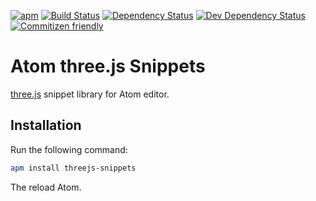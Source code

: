 [![apm](https://img.shields.io/apm/v/atom-threejs-snippets.svg)](https://atom.io/packages/atom-threejs-snippets)
[![Build Status](https://secure.travis-ci.org/devert/atom-threejs-snippets.svg)](https://travis-ci.org/devert/atom-threejs-snippets)
[![Dependency Status](https://david-dm.org/devert/atom-threejs-snippets.svg)](https://david-dm.org/devert/atom-threejs-snippets)
[![Dev Dependency Status](https://david-dm.org/devert/atom-threejs-snippets/dev-status.svg)](https://david-dm.org/devert/atom-threejs-snippets)
[![Commitizen friendly](https://img.shields.io/badge/commitizen-friendly-brightgreen.svg)](http://commitizen.github.io/cz-cli/)

# Atom three.js Snippets

[three.js](https://github.com/mrdoob/three.js/) snippet library for Atom editor.

## Installation

Run the following command:

```sh
apm install threejs-snippets
```

The reload Atom.
